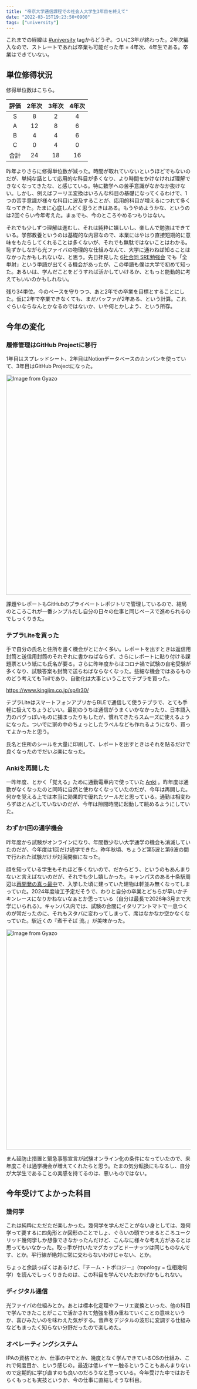 ```yaml
---
title: "帝京大学通信課程での社会人大学生3年目を終えて"
date: "2022-03-15T19:23:50+0900"
tags: ["university"]
---
```


これまでの経緯は [#university](https://chroju.dev/blog/tags/university) tagからどうぞ。ついに3年が終わった。2年次編入なので、ストレートであれば卒業も可能だった年 = 4年次、4年生である。卒業はできていない。

## 単位修得状況

修得単位数はこちら。

| 評価 | 2年次 | 3年次 | 4年次 |
|:--:|:--:|:--:|:--:|
| S | 8 | 2 | 4 |
| A | 12 | 8 | 6 |
| B | 4 | 4 | 6 |
| C | 0 | 4 | 0 |
| 合計 | 24 | 18 | 16 |

昨年よりさらに修得単位数が減った。時間が取れていないというほどでもないのだが、単純な話として応用的な科目が多くなり、より時間をかけなければ理解できなくなってきたな、と感じている。特に数学への苦手意識がなかなか抜けない。しかし、例えばフーリエ変換はいろんな科目の基礎になってくるわけで、1つの苦手意識が様々な科目に波及することが、応用的科目が増えるにつれて多くなってきた。たまに心底しんどく思うときはある。もうやめようかな、というのは2回ぐらい今年考えた。まぁでも、今のところやめるつもりはない。

それでも少しずつ理解は進むし、それは純粋に嬉しいし、楽しんで勉強はできている。学部教養というのは基礎的な内容なので、本業にはやはり直接短期的に意味をもたらしてくれることは多くないが、それでも無駄ではないことはわかる。恥ずかしながら光ファイバの物理的な仕組みなんて、大学に通わねば知ることはなかったかもしれないな、と思う。先日拝見した [6社合同 SRE勉強会](https://line.connpass.com/event/236497/) でも「全単射」という単語が出てくる機会があったが、この単語も僕は大学で初めて知った。あるいは、学んだことをどうすれば活かしていけるか、ともっと能動的に考えてもいいのかもしれない。

残り34単位。今のペースを守りつつ、あと2年での卒業を目標とすることにした。仮に2年で卒業できなくても、まだバッファが2年ある、という計算。これぐらいならなんとかなるのではないか、いや何とかしよう、という所存。

## 今年の変化

### 履修管理はGitHub Projectに移行

1年目はスプレッドシート、2年目はNotionデータベースのカンバンを使っていて、3年目はGitHub Projectになった。

<a href="https://gyazo.com/3bd99a8a6979e96496ac1011fe731b78"><img src="https://i.gyazo.com/3bd99a8a6979e96496ac1011fe731b78.png" alt="Image from Gyazo" width="600"/></a>

課題やレポートもGitHubのプライベートレポジトリで管理しているので、結局のところこれが一番シンプルだし自分の日々の仕事と同じペースで進められるのでしっくりきた。

### テプラLiteを買った

手で自分の氏名と住所を書く機会がとにかく多い。レポートを出すときは返信用封筒と送信用封筒のそれぞれに書かねばならず、さらにレポートに貼り付ける課題票という紙にも氏名が要る。さらに昨年度からはコロナ禍で試験の自宅受験が多くなり、試験答案も封筒で送らねばならなくなった。些細な機会ではあるもののどう考えてもToilであり、自動化は大事ということでテプラを買った。

https://www.kingjim.co.jp/sp/lr30/

テプラLiteはスマートフォンアプリからBLEで通信して使うテプラで、とても手軽に扱えてちょうどいい。最初のうちは通信がうまくいかなかったり、日本語入力のバグっぽいものに捕まったりもしたが、慣れてきたらスムーズに使えるようになった。ついでに家の中のちょっとしたラベルなども作れるようになり、買ってよかったと思う。

氏名と住所のシールを大量に印刷して、レポートを出すときはそれを貼るだけで良くなったのでだいぶ楽になった。

### Ankiを再開した

一昨年度、とかく「覚える」ために通勤電車内で使っていた [Anki](https://apps.ankiweb.net/) 。昨年度は通勤がなくなったのと同時に自然と使わなくなっていたのだが、今年は再開した。何かを覚える上では本当に効果的で優れたツールだと思っている。通勤は相変わらずほとんどしていないのだが、今年は隙間時間に起動して眺めるようにしていた。

### わずか1回の通学機会

昨年度から試験がオンラインになり、年間数少ない大学通学の機会も消滅していたのだが、今年度は1回だけ通学できた。昨年秋頃、ちょうど第5波と第6波の間で行われた試験だけが対面開催になった。

顔を知っている学生もそれほど多くないので、だからどう、というのもあんまりないと言えばないのだが、それでも少し嬉しかった。キャンパスのある十条駅周辺は[再開発の真っ最中](https://sumai.tokyu-land.co.jp/condo/jujo/)で、入学した頃に建っていた建物は軒並み無くなってしまっていた。2024年度竣工予定だそうで、わりと自分の卒業とどちらが早いかチキンレースになりかねないなぁとか思っている（自分は最長で2026年3月まで大学にいられる）。キャンパス内では、試験の合間にイタリアントマトで一息つくのが常だったのに、それもスタバに変わってしまって、席はなかなか空かなくなっていた。駅近くの『煮干そば 流。』が美味かった。

<a href="https://gyazo.com/2ab8a5c536caa3318f7e9ecb14befe8e"><img src="https://i.gyazo.com/2ab8a5c536caa3318f7e9ecb14befe8e.jpg" alt="Image from Gyazo" width="600"/></a>

まん延防止措置と緊急事態宣言が試験オンライン化の条件になっていたので、来年度こそは通学機会が増えてくれたらと思う。たまの気分転換にもなるし、自分が大学生であることの実感を持てるのは、悪いものではない。

## 今年受けてよかった科目

### 幾何学

これは純粋にただただ楽しかった。幾何学を学んだことがない身としては、幾何学って要するに四角形とか図形のことでしょ、ぐらいの頭でつまるところユークリッド幾何学しか想像できなかったんだけど、こんなに様々な考え方があるとは思ってもいなかった。取っ手が付いたマグカップとドーナッツは同じものなんです、とか。平行線が絶対に常に交わらないわけじゃない、とか。

ちょっと余談っぽくはあるけど、『チーム・トポロジー』（topology = 位相幾何学）を読んでしっくりきたのは、この科目を学んでいたおかげかもしれない。

### ディジタル通信

光ファイバの仕組みとか。あとは標本化定理やフーリエ変換といった、他の科目で学んできたことがここで活かされて勉強を積み重ねていくことの意味というか、喜びみたいのを味わえた気がする。音声をデジタルの波形に変調する仕組みなどもまったく知らない分野だったので楽しめた。

### オペレーティングシステム

IPAの資格でとか、仕事の中でとか、幾度となく学んできているOSの仕組み、これで何度目か、という感じの。最近は低レイヤー触るということもあんまりないので定期的に学び直すのも良いのだろうなと思っている。今年受けた中ではおそらくもっとも実技というか、今の仕事に直結しそうな科目。
